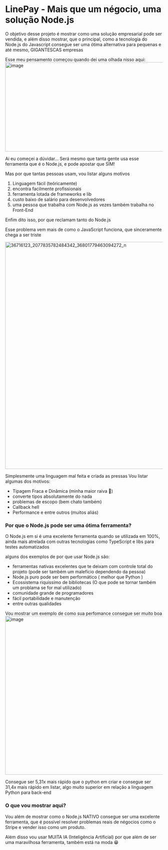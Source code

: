 # LinePay - Mais que um négocio, uma solução Node.js

O objetivo desse projeto é mostrar como uma solução empresarial pode ser vendida, e além disso mostrar, que o principal, como a tecnologia do Node.js do Javascript consegue ser uma ótima alternativa para pequenas e até mesmo, GIGANTESCAS empresas

Esse meu pensamento começou quando dei uma olhada nisso aqui:
<img width="719" height="285" alt="image" src="https://github.com/user-attachments/assets/5da16215-294c-44c6-be74-70ed9b655750" />

Ai eu começei a dúvidar... Será mesmo que tanta gente usa esse ferramenta que é o Node.js, e pode apostar que SIM!

Mas por que tantas pessoas usam, vou listar alguns motivos
1. Linguagem fácil (teóricamente)
2. encontra facilmente profissionais
3. ferramenta lotada de frameworks e lib
4. custo baixo de salário para desenvolvedores
5. uma pessoa que trabalha com Node.js as vezes também trabalha no Front-End

Enfim dito isso, por que reclamam tanto do Node.js

Esse problema vem mais de como o JavaScript funciona, que sinceramente chega a ser triste

<img width="639" height="724" alt="36716123_2077835782484342_36801779463094272_n" src="https://github.com/user-attachments/assets/d01bbe0b-6331-4a73-a0e6-33018567b193" />

Simplesmente uma linguagem mal feita e criada as pressas
Vou listar algumas dos motivos:
- Tipagem Fraca e Dinâmica (minha maior raiva 😤)
- converte tipos absolutamente do nada
- problemas de escopo (bem chato também)
- Callback hell
- Performance e entre outros (muitos aliás)

### Por que o Node.js pode ser uma ótima ferramenta?

O Node.js em si é uma excelente ferramenta quando se utilizada em 100%, ainda mais atrelada com outras tecnologias como TypeScript e libs para testes automatizados

alguns dos exemplos de por que usar Node.js são:
- ferramentas nativas excelentes que te deixam com controle total do projeto (pode ser também um malefício dependendo da pessoa)
- Node.js puro pode ser bem performático ( melhor que Python )
- Ecossistema riquissímo de bibliotecas (O que pode se tornar também um problama se for mal utilizado)
- comunidade grande de programadores
- fácil portabilidade e manutenção
- entre outras qualidades

Vou mostrar um exemplo de como sua perfomance consegue ser muito boa
<img width="946" height="506" alt="image" src="https://github.com/user-attachments/assets/3cb268e7-f2e4-41c5-8b1c-395957a76df2" />

Consegue ser 5,31x mais rápido que o python em criar e consegue ser 31,4x mais rápido em listar, algo muito superior em relação a linguagem Python para back-end

### O que vou mostrar aqui?

Vou além de mostrar como o Node.js NATIVO consegue ser uma excelente ferramenta, que é possível resolver problemas reais de négocios como o Stripe e vender isso como um produto.

Além disso vou usar MUITA IA (Inteligência Artificial) por que além de ser uma maravilhosa ferramenta, também está na moda 😁

